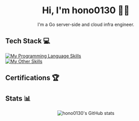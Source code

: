 <!--
**hono0130/hono0130** is a ✨ _special_ ✨ repository because its `README.md` (this file) appears on your GitHub profile.

Here are some ideas to get you started:

- 🔭 I’m currently working on ...
- 🌱 I’m currently learning ...
- 👯 I’m looking to collaborate on ...
- 🤔 I’m looking for help with ...
- 💬 Ask me about ...
- 📫 How to reach me: ...
- 😄 Pronouns: ...
- ⚡ Fun fact: ...
-->
<h1 style="text-align: center;">
Hi, I'm hono0130 👋🏻
</h1>

<div style="text-align: center;">I'm a Go server-side and cloud infra engineer.</div>

## Tech Stack 💻

[![My Programming Language Skills](https://skillicons.dev/icons?i=go,python)](https://skillicons.dev)<br>
[![My Other Skills](https://skillicons.dev/icons?i=aws,terraform,docker,grafana)](https://skillicons.dev)

## Certifications 🏆

<!--START_SECTION:badges-->
<!--END_SECTION:badges-->

## Stats 📊

<div align="center">
    <img src="https://github-readme-stats-rouge-two-83.vercel.app/api?username=hono0130&rank_icon=github&hide=stars&show_icons=true&show=prs_merged_percentage" alt="hono0130's GitHub stats">
</div>

<!-- [![hono0130's GitHub stats](https://github-readme-stats-rouge-two-83.vercel.app/api?username=hono0130&rank_icon=github&hide=stars&show_icons=true&show=prs_merged_percentage)](https://github.com/hono0130/github-readme-stats) -->

<!--
![Top Langs](https://github-readme-stats-rouge-two-83.vercel.app/api/top-langs/?username=hono0130&layout=compact&exclude_repo=intern_analysis,mail-cli,intern-chore-app,map_automation,menu-app) -->
